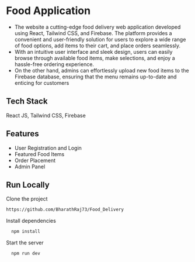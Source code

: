 # Food Application
- The website a cutting-edge food delivery web application developed using React, Tailwind CSS, and Firebase. The platform provides a convenient and user-friendly solution for users to explore a wide range of food options, add  items to their cart, and place orders seamlessly.
- With an intuitive user interface and sleek design, users can easily browse through available food items, make selections, and enjoy a hassle-free ordering experience.
- On the other hand, admins can effortlessly upload new food items to the Firebase database, ensuring that the menu remains up-to-date and enticing for customers


## Tech Stack
React JS, Tailwind CSS, Firebase

## Features

- User Registration and Login
- Featured Food Items
- Order Placement
- Admin Panel

## Run Locally

Clone the project

```bash
https://github.com/BharathRaj73/Food_Delivery
```

Install dependencies

```bash
  npm install
```

Start the server

```bash
  npm run dev
```

